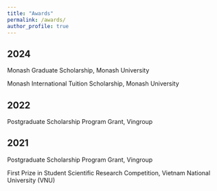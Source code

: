 ```yaml
---
title: "Awards"
permalink: /awards/
author_profile: true
---
```



## 2024

Monash Graduate Scholarship, Monash University

Monash International Tuition Scholarship, Monash University

## 2022

Postgraduate Scholarship Program Grant, Vingroup

## 2021

Postgraduate Scholarship Program Grant, Vingroup

First Prize in Student Scientific Research Competition, Vietnam National University (VNU)